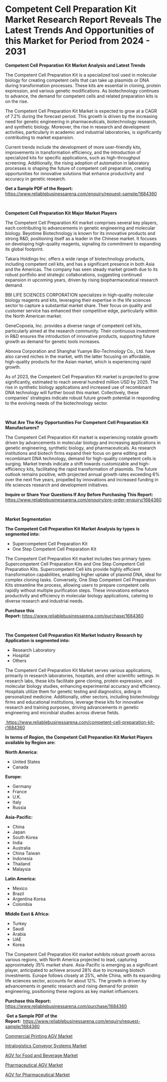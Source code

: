 <p><h1>Competent Cell Preparation Kit Market Research Report Reveals The Latest Trends And Opportunities of this Market for Period from 2024 - 2031</h1></p><p><strong>Competent Cell Preparation Kit Market Analysis and Latest Trends</strong></p>
<p><p>The Competent Cell Preparation Kit is a specialized tool used in molecular biology for creating competent cells that can take up plasmids or DNA during transformation processes. These kits are essential in cloning, protein expression, and various genetic modifications. As biotechnology continues to advance, the demand for competent cells and related preparation kits is on the rise.</p><p>The Competent Cell Preparation Kit Market is expected to grow at a CAGR of 7.2% during the forecast period. This growth is driven by the increasing need for genetic engineering in pharmaceuticals, biotechnology research, and synthetic biology. Moreover, the rise in research and development activities, particularly in academic and industrial laboratories, is significantly contributing to market expansion.</p><p>Current trends include the development of more user-friendly kits, improvements in transformation efficiency, and the introduction of specialized kits for specific applications, such as high-throughput screening. Additionally, the rising adoption of automation in laboratory processes is shaping the future of competent cell preparation, creating opportunities for innovative solutions that enhance productivity and accuracy in genetic research.</p></p>
<p><strong>Get a Sample PDF of the Report:&nbsp;</strong> <a href="https://www.reliablebusinessarena.com/enquiry/request-sample/1684360?utm_campaign=1596&utm_medium=2&utm_source=Github&utm_content=ia&utm_term=15102024&utm_id=competent-cell-preparation-kit">https://www.reliablebusinessarena.com/enquiry/request-sample/1684360</a></p>
<p>&nbsp;</p>
<p><strong>Competent Cell Preparation Kit Major Market Players</strong></p>
<p><p>The Competent Cell Preparation Kit market comprises several key players, each contributing to advancements in genetic engineering and molecular biology. Beyotime Biotechnology is known for its innovative products and strong R&D, positioning itself as a leader in the Chinese market. It focuses on developing high-quality reagents, signaling its commitment to expanding its global footprint.</p><p>Takara Holdings Inc. offers a wide range of biotechnology products, including competent cell kits, and has a significant presence in both Asia and the Americas. The company has seen steady market growth due to its robust portfolio and strategic collaborations, suggesting continued expansion in upcoming years, driven by rising biopharmaceutical research demand.</p><p>BBI LIFE SCIENCES CORPORATION specializes in high-quality molecular biology reagents and kits, leveraging their expertise in the life sciences sector to capture a substantial market share. Their focus on quality and customer service has enhanced their competitive edge, particularly within the North American market.</p><p>GeneCopoeia, Inc. provides a diverse range of competent cell kits, particularly aimed at the research community. Their continuous investment in R&D ensures the introduction of innovative products, supporting future growth as demand for genetic tools increases.</p><p>Abnova Corporation and Shanghai Yuanye Bio-Technology Co., Ltd. have also carved niches in the market, with the latter focusing on affordable, high-quality products for the Asian market, which is experiencing rapid growth.</p><p>As of 2023, the Competent Cell Preparation Kit market is projected to grow significantly, estimated to reach several hundred million USD by 2025. The rise in synthetic biology applications and increased use of recombinant DNA technology will further boost this market. Collectively, these companies' strategies indicate robust future growth potential in responding to the evolving needs of the biotechnology sector.</p></p>
<p>&nbsp;</p>
<p><strong>What Are The Key Opportunities For Competent Cell Preparation Kit Manufacturers?</strong></p>
<p><p>The Competent Cell Preparation Kit market is experiencing notable growth driven by advancements in molecular biology and increasing applications in genetic engineering, synthetic biology, and pharmaceuticals. As research institutions and biotech firms expand their focus on gene editing and recombinant DNA technology, demand for high-quality competent cells is surging. Market trends indicate a shift towards customizable and high-efficiency kits, facilitating the rapid transformation of plasmids. The future outlook remains positive, with projected annual growth rates exceeding 6% over the next five years, propelled by innovations and increased funding in life sciences research and development initiatives.</p></p>
<p><strong>Inquire or Share Your Questions If Any Before Purchasing This Report:</strong> <a href="https://www.reliablebusinessarena.com/enquiry/pre-order-enquiry/1684360?utm_campaign=1596&utm_medium=2&utm_source=Github&utm_content=ia&utm_term=15102024&utm_id=competent-cell-preparation-kit">https://www.reliablebusinessarena.com/enquiry/pre-order-enquiry/1684360</a></p>
<p>&nbsp;</p>
<p><strong>Market Segmentation</strong></p>
<p><strong>The Competent Cell Preparation Kit Market Analysis by types is segmented into:</strong></p>
<p><ul><li>Supercompetent Cell Preparation Kit</li><li>One Step Competent Cell Preparation Kit</li></ul></p>
<p><p>The Competent Cell Preparation Kit market includes two primary types: Supercompetent Cell Preparation Kits and One Step Competent Cell Preparation Kits. Supercompetent Cell kits provide highly efficient transformation capabilities, enabling higher uptake of plasmid DNA, ideal for complex cloning tasks. Conversely, One Step Competent Cell Preparation Kits streamline the process, allowing users to prepare competent cells rapidly without multiple purification steps. These innovations enhance productivity and efficiency in molecular biology applications, catering to diverse research and industrial needs.</p></p>
<p><strong>Purchase this Report:&nbsp;</strong><a href="https://www.reliablebusinessarena.com/purchase/1684360?utm_campaign=1596&utm_medium=2&utm_source=Github&utm_content=ia&utm_term=15102024&utm_id=competent-cell-preparation-kit">https://www.reliablebusinessarena.com/purchase/1684360</a></p>
<p>&nbsp;</p>
<p><strong>The Competent Cell Preparation Kit Market Industry Research by Application is segmented into:</strong></p>
<p><ul><li>Research Laboratory</li><li>Hospital</li><li>Others</li></ul></p>
<p><p>The Competent Cell Preparation Kit Market serves various applications, primarily in research laboratories, hospitals, and other scientific settings. In research labs, these kits facilitate gene cloning, protein expression, and molecular biology studies, enhancing experimental accuracy and efficiency. Hospitals utilize them for genetic testing and diagnostics, aiding in personalized medicine. Additionally, other sectors, including biotechnology firms and educational institutions, leverage these kits for innovative research and training purposes, driving advancements in genetic engineering and microbial studies across diverse fields.</p></p>
<p><a href="https://www.reliablebusinessarena.com/competent-cell-preparation-kit-r1684360?utm_campaign=1596&utm_medium=2&utm_source=Github&utm_content=ia&utm_term=15102024&utm_id=competent-cell-preparation-kit">&nbsp;https://www.reliablebusinessarena.com/competent-cell-preparation-kit-r1684360</a></p>
<p><strong>In terms of Region, the Competent Cell Preparation Kit Market Players available by Region are:</strong></p>
<p>
    <p> <strong> North America: </strong>
        <ul>
            <li>United States</li>
            <li>Canada</li>
        </ul>
        </p> 
    <p> <strong> Europe: </strong>
        <ul>
            <li>Germany</li>
            <li>France</li>
            <li>U.K.</li>
            <li>Italy</li>
            <li>Russia</li>
        </ul>
        </p> 
    <p> <strong> Asia-Pacific: </strong>
        <ul>
            <li>China</li>
            <li>Japan</li>
            <li>South Korea</li>
            <li>India</li>
            <li>Australia</li>
            <li>China Taiwan</li>
            <li>Indonesia</li>
            <li>Thailand</li>
            <li>Malaysia</li>
        </ul>
        </p> 
    <p> <strong> Latin America: </strong>
        <ul>
            <li>Mexico</li>
            <li>Brazil</li>
            <li>Argentina Korea</li>
            <li>Colombia</li>
        </ul>
        </p> 
    <p> <strong> Middle East & Africa: </strong>
        <ul>
            <li>Turkey</li>
            <li>Saudi</li>
            <li>Arabia</li>
            <li>UAE</li>
            <li>Korea</li>
        </ul>
    </p>
    </p>
<p><p>The Competent Cell Preparation Kit market exhibits robust growth across various regions, with North America projected to lead, capturing approximately 35% market share. Asia-Pacific is emerging as a significant player, anticipated to achieve around 28% due to increasing biotech investments. Europe follows closely at 25%, while China, with its expanding life sciences sector, accounts for about 12%. The growth is driven by advancements in genetic research and rising demand for protein engineering, positioning these regions as key market influencers.</p></p>
<p><strong>Purchase this Report: </strong><a href="https://www.reliablebusinessarena.com/purchase/1684360?utm_campaign=1596&utm_medium=2&utm_source=Github&utm_content=ia&utm_term=15102024&utm_id=competent-cell-preparation-kit">https://www.reliablebusinessarena.com/purchase/1684360</a></p>
<p>&nbsp;<strong>Get a Sample PDF of the Report:&nbsp;&nbsp;</strong><a href="https://www.reliablebusinessarena.com/enquiry/request-sample/1684360?utm_campaign=1596&utm_medium=2&utm_source=Github&utm_content=ia&utm_term=15102024&utm_id=competent-cell-preparation-kit">https://www.reliablebusinessarena.com/enquiry/request-sample/1684360</a></p>
<p><strong></strong></p>
<p><p><a href="https://www.linkedin.com/pulse/future-commercial-printing-agv-market-global-forecast-trends-xjnff?utm_campaign=1596&utm_medium=2&utm_source=Github&utm_content=ia&utm_term=15102024&utm_id=competent-cell-preparation-kit">Commercial Printing AGV Market</a></p><p><a href="https://www.linkedin.com/pulse/market-insights-global-intralogistics-conveyor-systems-forecast-sk7tf?utm_campaign=1596&utm_medium=2&utm_source=Github&utm_content=ia&utm_term=15102024&utm_id=competent-cell-preparation-kit">Intralogistics Conveyor Systems Market</a></p><p><a href="https://www.linkedin.com/pulse/agv-food-beverage-market-global-regional-analysis-2024-2031-z2ame?trk=public_post_embed_feed-article-content&utm_campaign=1596&utm_medium=2&utm_source=Github&utm_content=ia&utm_term=15102024&utm_id=competent-cell-preparation-kit">AGV for Food and Beverage Market</a></p><p><a href="https://www.linkedin.com/pulse/consumer-behavior-shifts-pharmaceutical-agv-market-demand-analysis-bbigf?utm_campaign=1596&utm_medium=2&utm_source=Github&utm_content=ia&utm_term=15102024&utm_id=competent-cell-preparation-kit">Pharmaceutical AGV Market</a></p><p><a href="https://www.linkedin.com/pulse/global-agv-pharmaceutical-market-landscape-future-trends-strategic-60pyf?utm_campaign=1596&utm_medium=2&utm_source=Github&utm_content=ia&utm_term=15102024&utm_id=competent-cell-preparation-kit">AGV for Pharmaceutical Market</a></p></p>